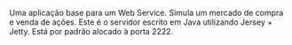 Uma aplicação base para um Web Service. 
Simula um mercado de compra e venda de ações. 
Este é o servidor escrito em Java utilizando Jersey + Jetty.
Está por padrão alocado à porta 2222.
